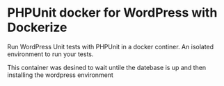 # PHPUnit docker for WordPress with Dockerize

Run WordPress Unit tests with PHPUnit in a docker continer.
An isolated environment to run your tests.

This container was desined to wait untile the datebase is up and then
installing the wordpress environment
